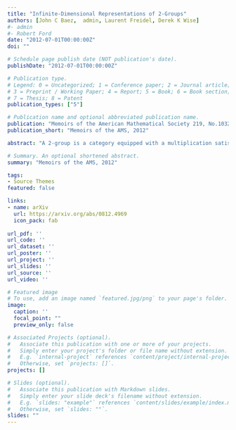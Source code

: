 ```yaml
---
title: "Infinite-Dimensional Representations of 2-Groups"
authors: [John C Baez,  admin, Laurent Freidel, Derek K Wise]
#- admin
#- Robert Ford
date: "2012-07-01T00:00:00Z"
doi: ""

# Schedule page publish date (NOT publication's date).
publishDate: "2012-07-01T00:00:00Z"

# Publication type.
# Legend: 0 = Uncategorized; 1 = Conference paper; 2 = Journal article;
# 3 = Preprint / Working Paper; 4 = Report; 5 = Book; 6 = Book section;
# 7 = Thesis; 8 = Patent
publication_types: ["5"]

# Publication name and optional abbreviated publication name.
publication: "Memoirs of the American Mathematical Society 219, No.1032"
publication_short: "Memoirs of the AMS, 2012"

abstract: "A 2-group is a category equipped with a multiplication satisfying laws like those of a group. Just as groups have representations on vector spaces, 2-groups have representations on 2-vector spaces, which are categories analogous to vector spaces. Unfortunately, Lie 2-groups typically have few representations on the finite-dimensional 2-vector spaces introduced by Kapranov and Voevodsky. For this reason, Crane, Sheppeard and Yetter introduced certain infinite-dimensional 2-vector spaces called 'measurable categories' (since they are closely related to measurable fields of Hilbert spaces), and used these to study infinite-dimensional representations of certain Lie 2-groups. Here we continue this work. We begin with a detailed study of measurable categories. Then we give a geometrical description of the measurable representations, intertwiners and 2-intertwiners for any skeletal measurable 2-group. We study tensor products and direct sums for representations, and various concepts of subrepresentation. We describe direct sums of intertwiners, and sub-intertwiners - features not seen in ordinary group representation theory. We study irreducible and indecomposable representations and intertwiners. We also study irretractable representations - another feature not seen in ordinary group representation theory. Finally, we argue that measurable categories equipped with some extra structure deserve to be considered "separable 2-Hilbert spaces", and compare this idea to a tentative definition of 2-Hilbert spaces as representation categories of commutative von Neumann algebras."

# Summary. An optional shortened abstract.
summary: "Memoirs of the AMS, 2012"

tags:
- Source Themes
featured: false

links:
- name: arXiv
  url: https://arxiv.org/abs/0812.4969
  icon_pack: fab
  
url_pdf: ''
url_code: ''
url_dataset: ''
url_poster: ''
url_project: ''
url_slides: ''
url_source: ''
url_video: ''

# Featured image
# To use, add an image named `featured.jpg/png` to your page's folder. 
image:
  caption: ''
  focal_point: ""
  preview_only: false

# Associated Projects (optional).
#   Associate this publication with one or more of your projects.
#   Simply enter your project's folder or file name without extension.
#   E.g. `internal-project` references `content/project/internal-project/index.md`.
#   Otherwise, set `projects: []`.
projects: []

# Slides (optional).
#   Associate this publication with Markdown slides.
#   Simply enter your slide deck's filename without extension.
#   E.g. `slides: "example"` references `content/slides/example/index.md`.
#   Otherwise, set `slides: ""`.
slides: ""
---
```

